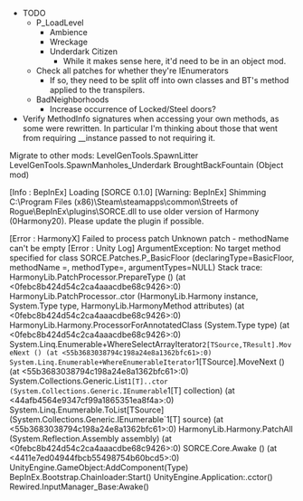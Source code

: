 ﻿- TODO
  - P_LoadLevel
    - Ambience 
    - Wreckage
    - Underdark Citizen
      - While it makes sense here, it'd need to be in an object mod.
  - Check all patches for whether they're IEnumerators
    - If so, they need to be split off into own classes and BT's method applied to the transpilers.
  - BadNeighborhoods
    - Increase occurrence of Locked/Steel doors?
- Verify MethodInfo signatures when accessing your own methods, as some were rewritten. In particular I'm thinking about those that went from requiring __instance passed to not requiring it.


Migrate to other mods:
    LevelGenTools.SpawnLitter
    LevelGenTools.SpawnManholes_Underdark
    BroughtBackFountain (Object mod)



[Info   :   BepInEx] Loading [SORCE 0.1.0]
[Warning:   BepInEx] Shimming C:\Program Files (x86)\Steam\steamapps\common\Streets of Rogue\BepInEx\plugins\SORCE.dll to use older version of Harmony (0Harmony20). Please update the plugin if possible.

[Error  :  HarmonyX] Failed to process patch Unknown patch - methodName can't be empty
[Error  : Unity Log] ArgumentException: No target method specified for class SORCE.Patches.P_BasicFloor (declaringType=BasicFloor, methodName =, methodType=, argumentTypes=NULL)
Stack trace:
HarmonyLib.PatchProcessor.PrepareType () (at <0febc8b424d54c2ca4aaacdbe68c9426>:0)
HarmonyLib.PatchProcessor..ctor (HarmonyLib.Harmony instance, System.Type type, HarmonyLib.HarmonyMethod attributes) (at <0febc8b424d54c2ca4aaacdbe68c9426>:0)
HarmonyLib.Harmony.ProcessorForAnnotatedClass (System.Type type) (at <0febc8b424d54c2ca4aaacdbe68c9426>:0)
System.Linq.Enumerable+WhereSelectArrayIterator`2[TSource,TResult].MoveNext () (at <55b3683038794c198a24e8a1362bfc61>:0)
System.Linq.Enumerable+WhereEnumerableIterator`1[TSource].MoveNext () (at <55b3683038794c198a24e8a1362bfc61>:0)
System.Collections.Generic.List`1[T]..ctor (System.Collections.Generic.IEnumerable`1[T] collection) (at <44afb4564e9347cf99a1865351ea8f4a>:0)
System.Linq.Enumerable.ToList[TSource] (System.Collections.Generic.IEnumerable`1[T] source) (at <55b3683038794c198a24e8a1362bfc61>:0)
HarmonyLib.Harmony.PatchAll (System.Reflection.Assembly assembly) (at <0febc8b424d54c2ca4aaacdbe68c9426>:0)
SORCE.Core.Awake () (at <4411e7ed04944fbcb55498754b60bcd5>:0)
UnityEngine.GameObject:AddComponent(Type)
BepInEx.Bootstrap.Chainloader:Start()
UnityEngine.Application:.cctor()
Rewired.InputManager_Base:Awake()